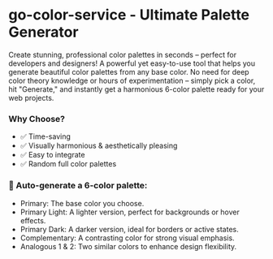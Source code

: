 # go-color-service - Ultimate Palette Generator

Create stunning, professional color palettes in seconds – perfect for developers and designers! A powerful yet easy-to-use tool that helps you generate beautiful color palettes from any base color. No need for deep color theory knowledge or hours of experimentation – simply pick a color, hit "Generate," and instantly get a harmonious 6-color palette ready for your web projects.

### Why Choose?
- ✅ Time-saving
- ✅ Visually harmonious & aesthetically pleasing
- ✅ Easy to integrate
- ✅ Random full color palettes

### 🎨 Auto-generate a 6-color palette:
- Primary: The base color you choose.
- Primary Light: A lighter version, perfect for backgrounds or hover effects.
- Primary Dark: A darker version, ideal for borders or active states.
- Complementary: A contrasting color for strong visual emphasis.
- Analogous 1 & 2: Two similar colors to enhance design flexibility.
